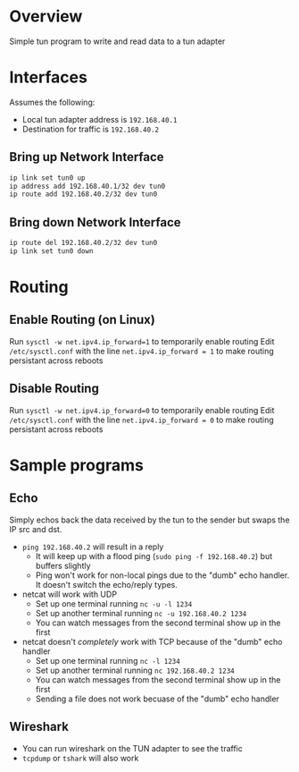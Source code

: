 # Overview
Simple tun program to write and read data to a tun adapter

# Interfaces
Assumes the following:
* Local tun adapter address is `192.168.40.1`
* Destination for traffic is `192.168.40.2`

## Bring up Network Interface

```bash
ip link set tun0 up
ip address add 192.168.40.1/32 dev tun0
ip route add 192.168.40.2/32 dev tun0
```

## Bring down Network Interface

```bash
ip route del 192.168.40.2/32 dev tun0
ip link set tun0 down
```

# Routing

## Enable Routing (on Linux)
Run `sysctl -w net.ipv4.ip_forward=1` to temporarily enable routing
Edit `/etc/sysctl.conf` with the line `net.ipv4.ip_forward = 1` to make routing persistant across reboots

## Disable Routing
Run `sysctl -w net.ipv4.ip_forward=0` to temporarily enable routing
Edit `/etc/sysctl.conf` with the line `net.ipv4.ip_forward = 0` to make routing persistant across reboots

# Sample programs

## Echo
Simply echos back the data received by the tun to the sender but swaps the IP src and dst.

* `ping 192.168.40.2` will result in a reply
    * It will keep up with a flood ping (`sudo ping -f 192.168.40.2`) but buffers slightly
    * Ping won't work for non-local pings due to the "dumb" echo handler. It doesn't switch the echo/reply types.
* netcat will work with UDP
    * Set up one terminal running `nc -u -l 1234`
    * Set up another terminal running `nc -u 192.168.40.2 1234`
    * You can watch messages from the second terminal show up in the first
* netcat doesn't _completely_ work with TCP because of the "dumb" echo handler
    * Set up one terminal running `nc -l 1234`
    * Set up another terminal running `nc 192.168.40.2 1234`
    * You can watch messages from the second terminal show up in the first
    * Sending a file does not work becuase of the "dumb" echo handler

## Wireshark

* You can run wireshark on the TUN adapter to see the traffic
* `tcpdump` or `tshark` will also work
